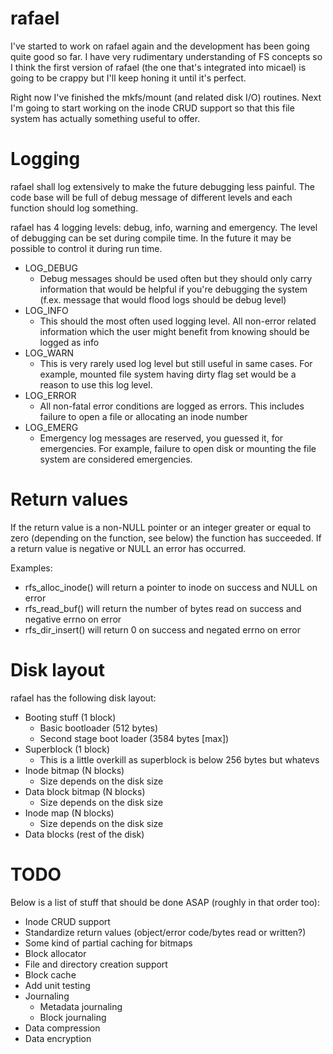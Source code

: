 # rafael

I've started to work on rafael again and the development has been going quite good so far. I have very rudimentary understanding of FS concepts so I think the first version of rafael (the one that's integrated into micael) is going to be crappy but I'll keep honing it until it's perfect.

Right now I've finished the mkfs/mount (and related disk I/O) routines. Next I'm going to start working on the inode CRUD support so that this file system has actually something useful to offer.

# Logging

rafael shall log extensively to make the future debugging less painful. The code base will be full of debug message of different levels and each function should log something.

rafael has 4 logging levels: debug, info, warning and emergency. The level of debugging can be set during compile time. In the future it may be possible to control it during run time.

* LOG_DEBUG
   * Debug messages should be used often but they should only carry information that would be helpful if you're debugging the system (f.ex. message that would flood logs should be debug level)
* LOG_INFO
   * This should the most often used logging level. All non-error related information which the user might benefit from knowing should be logged as info
* LOG_WARN
   * This is very rarely used log level but still useful in same cases. For example, mounted file system having dirty flag set would be a reason to use this log level.
* LOG_ERROR
   * All non-fatal error conditions are logged as errors. This includes failure to open a file or allocating an inode number
* LOG_EMERG
   * Emergency log messages are reserved, you guessed it, for emergencies. For example, failure to open disk or mounting the file system are considered emergencies.

# Return values

If the return value is a non-NULL pointer or an integer greater or equal to zero (depending on the function, see below) the function has succeeded.
If a return value is negative or NULL an error has occurred.

Examples:
   * rfs_alloc_inode() will return a pointer to inode on success and NULL on error
   * rfs_read_buf() will return the number of bytes read on success and negative errno on error
   * rfs_dir_insert() will return 0 on success and negated errno on error

# Disk layout

rafael has the following disk layout:

* Booting stuff (1 block)
   * Basic bootloader (512 bytes)
   * Second stage boot loader (3584 bytes [max])
* Superblock (1 block)
   * This is a little overkill as superblock is below 256 bytes but whatevs
* Inode bitmap (N blocks)
   * Size depends on the disk size
* Data block bitmap (N blocks)
   * Size depends on the disk size
* Inode map (N blocks)
   * Size depends on the disk size
* Data blocks (rest of the disk)

# TODO

Below is a list of stuff that should be done ASAP (roughly in that order too):
   * Inode CRUD support
   * Standardize return values (object/error code/bytes read or written?)
   * Some kind of partial caching for bitmaps
   * Block allocator
   * File and directory creation support
   * Block cache
   * Add unit testing
   * Journaling
      * Metadata journaling
      * Block journaling
   * Data compression
   * Data encryption
